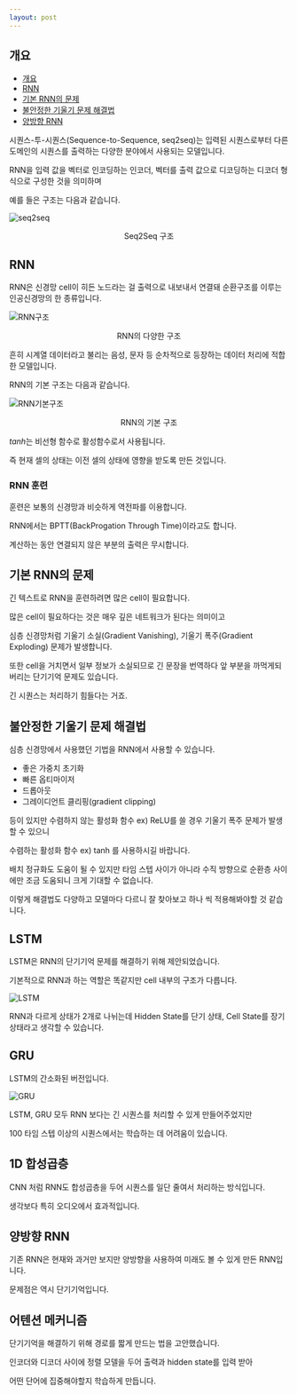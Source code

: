 ```yaml
---
layout: post
---
```


## 개요
- [개요](#개요)
- [RNN](#RNN)
- [기본 RNN의 문제](#기본-RNN의-문제)
- [불안정한 기울기 문제 해결법](#불안정한-기울기-문제-해결법)
- [양방향 RNN](#양방향-RNN)

시퀀스-투-시퀀스(Sequence-to-Sequence, seq2seq)는 입력된 시퀀스로부터 다른 도메인의 시퀀스를 출력하는 다양한 분야에서 사용되는 모델입니다.

RNN을 입력 값을 벡터로 인코딩하는 인코더, 벡터를 출력 값으로 디코딩하는 디코더 형식으로 구성한 것을 의미하며 

예를 들은 구조는 다음과 같습니다.

![seq2seq](https://img1.daumcdn.net/thumb/R1280x0/?scode=mtistory2&fname=https%3A%2F%2Fblog.kakaocdn.net%2Fdn%2FxEwJx%2FbtqDogeWOEf%2FSDjkC5L4AdqftflSAP7AAK%2Fimg.jpg)
<center>Seq2Seq 구조</center>

## RNN

RNN은 신경망 cell이 히든 노드라는 걸 출력으로 내보내서 연결돼 순환구조를 이루는 인공신경망의 한 종류입니다.

![RNN구조](http://i.imgur.com/Q8zv6TQ.png)
<center>RNN의 다양한 구조</center>

흔히 시계열 데이터라고 불리는 음성, 문자 등 순차적으로 등장하는 데이터 처리에 적합한 모델입니다.

RNN의 기본 구조는 다음과 같습니다.

![RNN기본구조](http://i.imgur.com/s8nYcww.png)
<center>RNN의 기본 구조</center>

$tanh$는 비선형 함수로 활성함수로서 사용됩니다.

즉 현재 셀의 상태는 이전 셀의 상태에 영향을 받도록 만든 것입니다.

### RNN 훈련

훈련은 보통의 신경망과 비슷하게 역전파를 이용합니다.

RNN에서는 BPTT(BackProgation Through Time)이라고도 합니다.

계산하는 동안 연결되지 않은 부분의 출력은 무시합니다.

## 기본 RNN의 문제

긴 텍스트로 RNN을 훈련하려면 많은 cell이 필요합니다.

많은 cell이 필요하다는 것은 매우 깊은 네트워크가 된다는 의미이고

심층 신경망처럼 기울기 소실(Gradient Vanishing), 기울기 폭주(Gradient Exploding) 문제가 발생합니다.

또한 cell을 거치면서 일부 정보가 소실되므로 긴 문장을 번역하다 앞 부분을 까먹게되버리는 단기기억 문제도 있습니다.

긴 시퀀스는 처리하기 힘들다는 거죠.

## 불안정한 기울기 문제 해결법

심층 신경망에서 사용했던 기법을 RNN에서 사용할 수 있습니다.

* 좋은 가중치 초기화
* 빠른 옵티마이저
* 드롭아웃
* 그레이디언트 클리핑(gradient clipping)

등이 있지만 수렴하지 않는 활성화 함수 ex) ReLU를 쓸 경우 기울기 폭주 문제가 발생할 수 있으니

수렴하는 활성화 함수 ex) tanh 를 사용하시길 바랍니다.

배치 정규화도 도움이 될 수 있지만 타임 스텝 사이가 아니라 수직 방향으로 순환층 사이에만 조금 도움되니 크게 기대할 수 없습니다.

이렇게 해결법도 다양하고 모델마다 다르니 잘 찾아보고 하나 씩 적용해봐야할 것 같습니다.

## LSTM

LSTM은 RNN의 단기기억 문제를 해결하기 위해 제안되었습니다.

기본적으로 RNN과 하는 역할은 똑같지만 cell 내부의 구조가 다릅니다.

![LSTM](https://ichi.pro/assets/images/max/724/0*4u3C6HEADE3GooBh.png)

RNN과 다르게 상태가 2개로 나뉘는데 Hidden State를 단기 상태, Cell State를 장기 상태라고 생각할 수 있습니다.

## GRU

LSTM의 간소화된 버전입니다.

![GRU](https://cdn-images-1.medium.com/freeze/max/1000/1*GSZ0ZQZPvcWmTVatAeOiIw.png?q=20)

LSTM, GRU 모두 RNN 보다는 긴 시퀀스를 처리할 수 있게 만들어주었지만

100 타임 스텝 이상의 시퀀스에서는 학습하는 데 어려움이 있습니다.

## 1D 합성곱층

CNN 처럼 RNN도 합성곱층을 두어 시퀀스를 일단 줄여서 처리하는 방식입니다.

생각보다 특히 오디오에서 효과적입니다.

## 양방향 RNN

기존 RNN은 현재와 과거만 보지만 양방향을 사용하여 미래도 볼 수 있게 만든 RNN입니다.

문제점은 역시 단기기억입니다.

## 어텐션 메커니즘

단기기억을 해결하기 위해 경로를 짧게 만드는 법을 고안했습니다.

인코더와 디코더 사이에 정렬 모델을 두어 출력과 hidden state를 입력 받아 

어떤 단어에 집중해야할지 학습하게 만듭니다.